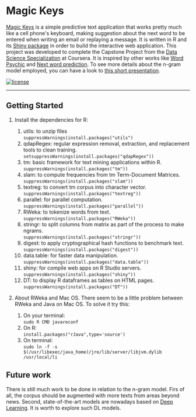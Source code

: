# Magic Keys #

[Magic Keys](https://antonioserrano.shinyapps.io/Magic_Keys_a_Coursera_Data_Science_Capstone_Project/) is a simple predictive text application that works pretty much like a cell phone's keyboard, making suggestion about the next word to be entered when writing an email or replaying a message. It is written in R and its [Shiny package](https://shiny.rstudio.com/) in order to build the interactive web application. This project was developed to complete the Capstone Project from the [Data Science Specialization](https://www.coursera.org/specializations/jhu-data-science) at Coursera. It is inspired by other works like [Word Psychic](https://rstudio-pubs-static.s3.amazonaws.com/73674_56e98c781248498592e7718bea178255.html#/) and [Next word prediction](https://nierhoff.shinyapps.io/cdsc/). To see more details about the n-gram model employed, you can have a look to [this short presentation](https://rstudio-pubs-static.s3.amazonaws.com/225005_19b7682c106044ef9a50e636a81ee0ae.html#/).

[![license](https://img.shields.io/github/license/mashape/apistatus.svg?maxAge=2592000)](https://github.com/AntonioSerrano/Magic-Keys-a-predictive-text-application/blob/master/LICENSE.txt)

----
    
## Getting Started ##

1. Install the dependencies for R:
    1. utils: to unzip files  
    `suppressWarnings(install.packages("utils")`
    2. qdapRegex: regular expression removal, extraction, and replacement tools to clean training.  
    `setsuppressWarnings(install.packages("qdapRegex"))`
    3. tm: basic framework for text mining applications within R.  
    `suppressWarnings(install.packages("tm"))`
    4. slam: to compute frequencies from tm Term-Document Matrices.  
    `suppressWarnings(install.packages("slam"))`
    5. textreg: to convert tm corpus into character vector.  
    `suppressWarnings(install.packages("textreg"))`
    6. parallel: for parallel computation.  
    `suppressWarnings(install.packages("parallel"))`
    7. RWeka: to tokenize words from text.  
    `suppressWarnings(install.packages("RWeka"))`
    8. stringr: to split columns from matrix as part of the process to make ngrams.  
    `suppressWarnings(install.packages("stringr"))`
    9. digest: to apply cryptographical hash functions to benchmark text.  
    `suppressWarnings(install.packages("digest"))`
    10. data.table: for faster data manipulation.  
    `suppressWarnings(install.packages("data.table"))`
    11. shiny: for compile web apps on R Studio servers.  
    `suppressWarnings(install.packages("shiny"))`
    12. DT: to display R dataframes as tables on HTML pages.  
    `suppressWarnings(install.packages("DT"))`

2. About RWeka and Mac OS. There seem to be a little problem between RWeka and Java on Mac OS. To solve it try this:
    1. On your terminal:  
    `sudo R CMD javareconf`
    2. On R:  
    `install.packages("rJava",type='source')`
    3. On terminal:  
    `sudo ln -f -s $(/usr/libexec/java_home)/jre/lib/server/libjvm.dylib /usr/local/li`
    
## Future work ##

There is still much work to be done in relation to the n-gram model. Firs of all, the corpus should be augmented with more texts from areas beyond news. Second, state-of-the-art models are nowadays based on [Deep Learning](https://ieeexplore.ieee.org/abstract/document/6472238). It is worth to explore such DL models.
